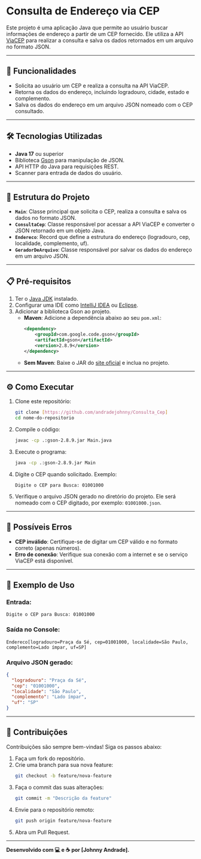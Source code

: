 
# Consulta de Endereço via CEP

Este projeto é uma aplicação Java que permite ao usuário buscar informações de endereço a partir de um CEP fornecido. Ele utiliza a API [ViaCEP](https://viacep.com.br/) para realizar a consulta e salva os dados retornados em um arquivo no formato JSON.

---

## 🚀 **Funcionalidades**

- Solicita ao usuário um CEP e realiza a consulta na API ViaCEP.
- Retorna os dados do endereço, incluindo logradouro, cidade, estado e complemento.
- Salva os dados do endereço em um arquivo JSON nomeado com o CEP consultado.

---

## 🛠️ **Tecnologias Utilizadas**

- **Java 17** ou superior
- Biblioteca [Gson](https://github.com/google/gson) para manipulação de JSON.
- API HTTP do Java para requisições REST.
- Scanner para entrada de dados do usuário.

---

## 📂 **Estrutura do Projeto**

- **`Main`**: Classe principal que solicita o CEP, realiza a consulta e salva os dados no formato JSON.
- **`ConsultaCep`**: Classe responsável por acessar a API ViaCEP e converter o JSON retornado em um objeto Java.
- **`Endereco`**: Record que define a estrutura do endereço (logradouro, cep, localidade, complemento, uf).
- **`GeradorDeArquivo`**: Classe responsável por salvar os dados do endereço em um arquivo JSON.

---

## 📋 **Pré-requisitos**

1. Ter o [Java JDK](https://www.oracle.com/java/technologies/javase-downloads.html) instalado.
2. Configurar uma IDE como [IntelliJ IDEA](https://www.jetbrains.com/idea/) ou [Eclipse](https://www.eclipse.org/).
3. Adicionar a biblioteca Gson ao projeto. 
   - **Maven**: Adicione a dependência abaixo ao seu `pom.xml`:
     ```xml
     <dependency>
         <groupId>com.google.code.gson</groupId>
         <artifactId>gson</artifactId>
         <version>2.8.9</version>
     </dependency>
     ```
   - **Sem Maven**: Baixe o JAR do [site oficial](https://github.com/google/gson) e inclua no projeto.

---

## ⚙️ **Como Executar**

1. Clone este repositório:
   ```bash
   git clone [https://github.com/andradejohnny/Consulta_Cep]
   cd nome-do-repositorio
   ```

2. Compile o código:
   ```bash
   javac -cp .:gson-2.8.9.jar Main.java
   ```

3. Execute o programa:
   ```bash
   java -cp .:gson-2.8.9.jar Main
   ```

4. Digite o CEP quando solicitado. Exemplo:
   ```text
   Digite o CEP para Busca: 01001000
   ```

5. Verifique o arquivo JSON gerado no diretório do projeto. Ele será nomeado com o CEP digitado, por exemplo: `01001000.json`.

---

## 🚧 **Possíveis Erros**

- **CEP inválido**: Certifique-se de digitar um CEP válido e no formato correto (apenas números).
- **Erro de conexão**: Verifique sua conexão com a internet e se o serviço ViaCEP está disponível.

---

## 📖 **Exemplo de Uso**

### Entrada:
```text
Digite o CEP para Busca: 01001000
```

### Saída no Console:
```text
Endereco[logradouro=Praça da Sé, cep=01001000, localidade=São Paulo, complemento=Lado ímpar, uf=SP]
```

### Arquivo JSON gerado:
```json
{
  "logradouro": "Praça da Sé",
  "cep": "01001000",
  "localidade": "São Paulo",
  "complemento": "Lado ímpar",
  "uf": "SP"
}
```

---

## 🤝 **Contribuições**

Contribuições são sempre bem-vindas! Siga os passos abaixo:

1. Faça um fork do repositório.
2. Crie uma branch para sua nova feature:
   ```bash
   git checkout -b feature/nova-feature
   ```
3. Faça o commit das suas alterações:
   ```bash
   git commit -m "Descrição da feature"
   ```
4. Envie para o repositório remoto:
   ```bash
   git push origin feature/nova-feature
   ```
5. Abra um Pull Request.


---

**Desenvolvido com 💻 e ☕ por [Johnny Andrade].**
